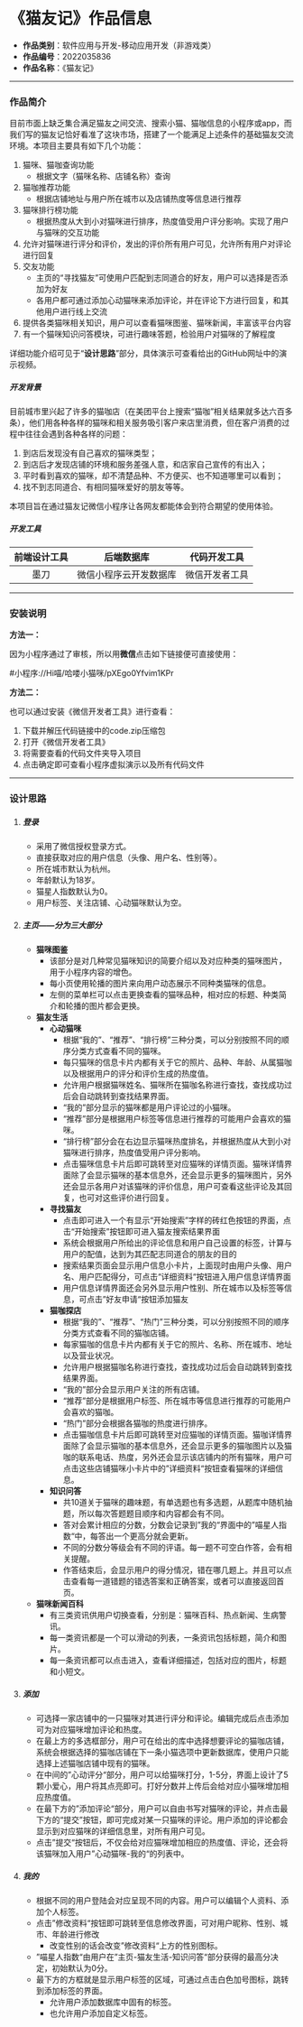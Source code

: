 # 《猫友记》作品信息

- **作品类别**：软件应用与开发-移动应用开发（非游戏类）
- **作品编号**：2022035836
- **作品名称**：《猫友记》

------

### 作品简介

​	目前市面上缺乏集合满足猫友之间交流、搜索小猫、猫咖信息的小程序或app，而我们写的猫友记恰好看准了这块市场，搭建了一个能满足上述条件的基础猫友交流环境。本项目主要具有如下几个功能：

1. 猫咪、猫咖查询功能
   - 根据文字（猫咪名称、店铺名称）查询
2. 猫咖推荐功能
   - 根据店铺地址与用户所在城市以及店铺热度等信息进行推荐
3. 猫咪排行榜功能
   - 根据热度从大到小对猫咪进行排序，热度值受用户评分影响。实现了用户与猫咪的交互功能
4. 允许对猫咪进行评分和评价，发出的评价所有用户可见，允许所有用户对评论进行回复
5. 交友功能
   - 主页的“寻找猫友”可使用户匹配到志同道合的好友，用户可以选择是否添加为好友
   - 各用户都可通过添加心动猫咪来添加评论，并在评论下方进行回复，和其他用户进行线上交流
6. 提供各类猫咪相关知识，用户可以查看猫咪图鉴、猫咪新闻，丰富该平台内容
7. 有一个猫咪知识问答模块，可进行趣味答题，检验用户对猫咪的了解程度

​	详细功能介绍可见于“**设计思路**”部分，具体演示可查看给出的GitHub网址中的演示视频。

##### 开发背景

​	目前城市里兴起了许多的猫咖店（在美团平台上搜索“猫咖”相关结果就多达六百多条），他们用各种各样的猫咪和相关服务吸引客户来店里消费，但在客户消费的过程中往往会遇到各种各样的问题：

1. 到店后发现没有自己喜欢的猫咪类型；
2. 到店后才发现店铺的环境和服务差强人意，和店家自己宣传的有出入；
3. 平时看到喜欢的猫咪，却不清楚品种、不方便买、也不知道哪里可以看到；
4. 找不到志同道合、有相同猫咪爱好的朋友等等。

​	本项目旨在通过猫友记微信小程序让各网友都能体会到符合期望的使用体验。

##### 开发工具

| 前端设计工具 |       后端数据库       |  代码开发工具  |
| :----------: | :--------------------: | :------------: |
|     墨刀     | 微信小程序云开发数据库 | 微信开发者工具 |

------

### 安装说明

**方法一：**

因为小程序通过了审核，所以用**微信**点击如下链接便可直接使用：

#小程序://Hi喵/哈喽小猫咪/pXEgo0Yfvim1KPr

**方法二：**

也可以通过安装《微信开发者工具》进行查看：

1. 下载并解压代码链接中的code.zip压缩包
3. 打开《微信开发者工具》
4. 将需要查看的代码文件夹导入项目
5. 点击确定即可查看小程序虚拟演示以及所有代码文件

------

### 设计思路

1. ##### 登录

   - 采用了微信授权登录方式。
   - 直接获取对应的用户信息（头像、用户名、性别等）。
   - 所在城市默认为杭州。
   - 年龄默认为18岁。
   - 猫星人指数默认为0。
   - 用户标签、关注店铺、心动猫咪默认为空。

2. ##### 主页——分为三大部分

   - **猫咪图鉴**
     - 该部分是对几种常见猫咪知识的简要介绍以及对应种类的猫咪图片，用于小程序内容的增色。
     - 每小页使用轮播的图片来向用户动态展示不同种类猫咪的信息。
     - 左侧的菜单栏可以点击更换查看的猫咪品种，相对应的标题、种类简介和轮播的图片都会更换。
   - **猫友生活**
     - **心动猫咪**
       - 根据“我的”、“推荐”、“排行榜”三种分类，可以分别按照不同的顺序分类方式查看不同的猫咪。
       - 每只猫咪的信息卡片内都有关于它的照片、品种、年龄、从属猫咖以及根据用户的评分和评价生成的热度值。
       - 允许用户根据猫咪姓名、猫咪所在猫咖名称进行查找，查找成功过后会自动跳转到查找结果界面。
       - “我的”部分显示的猫咪都是用户评论过的小猫咪。
       - “推荐”部分是根据用户标签等信息进行推荐的可能用户会喜欢的猫咪。
       - “排行榜”部分会在右边显示猫咪热度排名，并根据热度从大到小对猫咪进行排序，热度值受用户评分影响。
       - 点击猫咪信息卡片后即可跳转至对应猫咪的详情页面。猫咪详情界面除了会显示猫咪的基本信息外，还会显示更多的猫咪图片，另外还会显示各用户对该猫咪的评价信息，用户可查看这些评论及其回复，也可对这些评价进行回复。
     - **寻找猫友**
       - 点击即可进入一个有显示“开始搜索”字样的砖红色按钮的界面，点击“开始搜索”按钮即可进入猫友搜索结果界面
       - 系统会根据用户所给出的评论信息和用户自己设置的标签，计算与用户的配值，达到为其匹配志同道合的朋友的目的
       - 搜索结果页面会显示用户信息小卡片，上面现时由用户头像、用户名、用户匹配得分，可点击“详细资料“按钮进入用户信息详情界面
       - 用户信息详情界面还会另外显示用户性别、所在城市以及标签等信息，可点击”好友申请“按钮添加猫友
     - **猫咖探店**
       - 根据“我的”、“推荐”、“热门”三种分类，可以分别按照不同的顺序分类方式查看不同的猫咖店铺。
       - 每家猫咖的信息卡片内都有关于它的照片、名称、所在城市、地址以及营业状况。
       - 允许用户根据猫咖名称进行查找，查找成功过后会自动跳转到查找结果界面。
       - “我的”部分会显示用户关注的所有店铺。
       - “推荐”部分是根据用户标签、所在城市等信息进行推荐的可能用户会喜欢的猫咖。
       - “热门”部分会根据各猫咖的热度进行排序。
       - 点击猫咖信息卡片后即可跳转至对应猫咖的详情页面。猫咖详情界面除了会显示猫咖的基本信息外，还会显示更多的猫咖图片以及猫咖的联系电话、热度，另外还会显示该店铺内的所有猫咪，用户可点击这些店铺猫咪小卡片中的”详细资料“按钮查看猫咪的详细信息。
     - **知识问答**
       - 共10道关于猫咪的趣味题，有单选题也有多选题，从题库中随机抽题，所以每次答题题目顺序和内容都会有不同。
       - 答对会累计相应的分数，分数会记录到”我的“界面中的”喵星人指数“中，每答出一个更高分就会更新。
       - 不同的分数分等级会有不同的评语。每一题不可空白作答，会有相关提醒。
       - 作答结束后，会显示用户的得分情况，错在哪几题上。并且可以点击查看每一道错题的错选答案和正确答案，或者可以直接返回首页。
   - **猫咪新闻百科**
     - 有三类资讯供用户切换查看，分别是：猫咪百科、热点新闻、生病警讯。
     - 每一类资讯都是一个可以滑动的列表，一条资讯包括标题，简介和图片。
     - 每一条资讯都可以点击进入，查看详细描述，包括对应的图片，标题和小短文。

3. ##### 添加

   - 可选择一家店铺中的一只猫咪对其进行评分和评论。编辑完成后点击添加可为对应猫咪增加评论和热度。
   - 在最上方的多选框部分，用户可在给出的库中选择想要评论的猫咖店铺，系统会根据选择的猫咖店铺在下一条小猫选项中更新数据库，使用户只能选择上述猫咖店铺中现有的猫咪。
   - 在中间的”心动评分“部分，用户可以给猫咪打分，1-5分，界面上设计了5颗小爱心，用户将其点亮即可。打好分数并上传后会给对应小猫咪增加相应热度值。
   - 在最下方的”添加评论“部分，用户可以自由书写对猫咪的评论，并点击最下方的“提交”按钮，即可完成对某一只猫咪的评论。用户添加的评论都会显示到对应猫咪的详细信息里，对所有用户可见。
   - 点击”提交“按钮后，不仅会给对应猫咪增加相应的热度值、评论，还会将该猫咪加入用户”心动猫咪-我的“的列表中。

4. ##### 我的

   - 根据不同的用户登陆会对应呈现不同的内容。用户可以编辑个人资料、添加个人标签。
   - 点击”修改资料“按钮即可跳转至信息修改界面，可对用户昵称、性别、城市、年龄进行修改
     - 改变性别的话会改变”修改资料“上方的性别图标。
   - ”喵星人指数“由用户在”主页-猫友生活-知识问答“部分获得的最高分决定，初始默认为0分。
   - 最下方的方框就是显示用户标签的区域，可通过点击白色加号图标，跳转到添加标签的界面。
     - 允许用户添加数据库中固有的标签。
     - 也允许用户添加自定义标签。	
